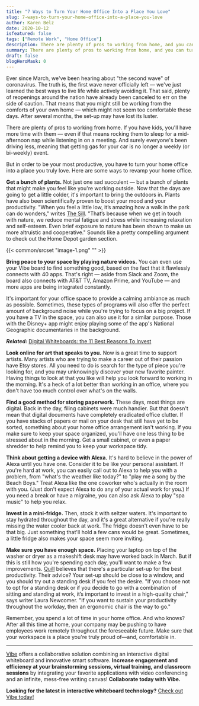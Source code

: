 ```yaml
---
title: "7 Ways to Turn Your Home Office Into a Place You Love"
slug: 7-ways-to-turn-your-home-office-into-a-place-you-love
author: Karen Belz
date: 2020-10-12
isfeatured: false
tags: ["Remote Work", "Home Office"]
description: There are plenty of pros to working from home, and you can turn your home office into a place that you love with your Vibe board.
summary: There are plenty of pros to working from home, and you can turn your home office into a place that you love with your Vibe board. Bring peace to your space by playing nature videos. You can even use your Vibe board to find something good on National Geographic.
draft: false
blogHeroMask: 0
---
```












Ever since March, we've been hearing about "the second wave" of coronavirus. The truth is, the first wave never officially left — we've just learned the best ways to live life while actively avoiding it. That said, plenty of reopenings around the nation have already been canceled to err on the side of caution. That means that you might still be working from the comforts of your own home — which might not seem too comfortable these days. After several months, the set-up may have lost its luster.

There are plenty of pros to working from home. If you have kids, you'll have more time with them — even if that means rocking them to sleep for a mid-afternoon nap while listening in on a meeting. And surely everyone's been driving less, meaning that getting gas for your car is no longer a weekly (or bi-weekly) event.

But in order to be your most productive, you have to turn your home office into a place you truly love. Here are some ways to revamp your home office.

**Get a bunch of plants.** Not just one sad succulent — but a bunch of plants that might make you feel like you're working outside. Now that the days are going to get a little colder, it's important to bring the outdoors in. Plants have also been scientifically proven to boost your mood and your productivity. "When you feel a little low, it’s amazing how a walk in the park can do wonders," writes [The Sill](https://www.thesill.com/blogs/care-miscellaneous/why-you-need-plants-in-your-life#:~:text=Studies%20have%20shown%20indoor%20plants,privacy%20and%20reduce%20noise%20levels). "That’s because when we get in touch with nature, we reduce mental fatigue and stress while increasing relaxation and self-esteem. Even brief exposure to nature has been shown to make us more altruistic and cooperative." Sounds like a pretty compelling argument to check out the Home Depot garden section.


{{< common/srcset "image-1.png" "" >}}


**Bring peace to your space by playing nature videos.** You can even use your Vibe board to find something good, based on the fact that it flawlessly connects with 40 apps. That's right — aside from Slack and Zoom, the board also connects with AT&T TV, Amazon Prime, and YouTube — and more apps are being integrated constantly.

It's important for your office space to provide a calming ambiance as much as possible. Sometimes, these types of programs will also offer the perfect amount of background noise while you're trying to focus on a big project. If you have a TV in the space, you can also use it for a similar purpose. Those with the Disney+ app might enjoy playing some of the app's National Geographic documentaries in the background.

***Related:*** [Digital Whiteboards: the 11 Best Reasons To Invest](https://vibe.us/blog/11-best-reasons-to-invest-in-a-digital-whiteboard/)

**Look online for art that speaks to you.** Now is a great time to support artists. Many artists who are trying to make a career out of their passion have Etsy stores. All you need to do is search for the type of piece you're looking for, and you may unknowingly discover your new favorite painter. Having things to look at that you like will help you look forward to working in the morning. It's a heck of a lot better than working in an office, where you don't have too much control over what's on the walls. 

**Find a good method for storing paperwork.** These days, most things are digital. Back in the day, filing cabinets were much handier. But that doesn't mean that digital documents have completely eradicated office clutter. If you have stacks of papers or mail on your desk that still have yet to be sorted, something about your home office arrangement isn't working. If you make sure to keep your space organized, you'll have one less thing to be stressed about in the morning. Get a small cabinet, or even a paper shredder to help remind you to keep your workspace tidy. 

**Think about getting a device with Alexa.** It's hard to believe in the power of Alexa until you have one. Consider it to be like your personal assistant. If you're hard at work, you can easily call out to Alexa to help you with a problem, from "what's the weather like today?" to "play me a song by the Beach Boys." Treat Alexa like the one coworker who's actually in the room with you. (Just don't expect Alexa to do any of your actual work for you.) If you need a break or have a migraine, you can also ask Alexa to play "spa music" to help you relax.

**Invest in a mini-fridge.** Then, stock it with seltzer waters. It's important to stay hydrated throughout the day, and it's a great alternative if you're really missing the water cooler back at work. The fridge doesn't even have to be that big. Just something that'll hold a few cans would be great. Sometimes, a little fridge also makes your space seem more inviting. 

**Make sure you have enough space.** Placing your laptop on top of the washer or dryer as a makeshift desk may have worked back in March. But if this is still how you're spending each day, you'll want to make a few improvements. [Quill](https://www.quill.com/blog/office-tips/best-desk-setup-productivity.html) believes that there's a particular set-up for the best productivity. Their advice? Your set-up should be close to a window, and you should try out a standing desk if you feel the desire. "If you choose not to opt for a standing desk or if you decide to go with a combination of sitting and standing at work, it’s important to invest in a high-quality chair," says writer Laura Newcomer. "If you want to sustain your productivity throughout the workday, then an ergonomic chair is the way to go." 

Remember, you spend a lot of time in your home office. And who knows? After all this time at home, your company may be pushing to have employees work remotely throughout the foreseeable future. Make sure that your workspace is a place you're truly proud of—and, comfortable in. 


----------

[Vibe](https://vibe.us/) offers a collaborative solution combining an interactive digital whiteboard and innovative smart software. **Increase engagement and efficiency at your brainstorming sessions, virtual training, and classroom sessions** by integrating your favorite applications with video conferencing and an infinite, mess-free writing canvas! **Collaborate today with Vibe.**

**Looking for the latest in interactive whiteboard technology?** [Check out Vibe today!](https://vibe.us/order/)
